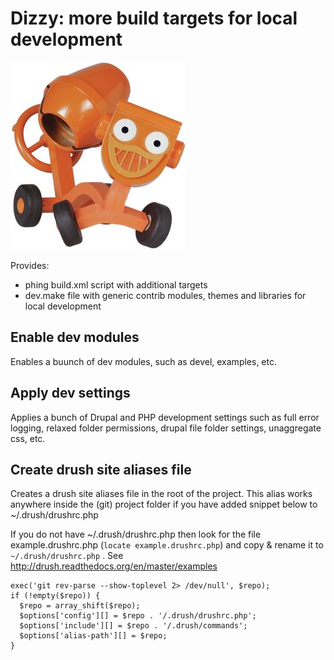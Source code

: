 # Dizzy: more build targets for local development

![Dizzy from Bob the Builder](Dizzy.jpg)

Provides:
* phing build.xml script with additional targets
* dev.make file with generic contrib modules, themes and libraries for local development

## Enable dev modules
Enables a buunch of dev modules, such as devel, examples, etc.

## Apply dev settings
Applies a bunch of Drupal and PHP development settings such as full error logging, relaxed folder permissions, drupal file folder settings, unaggregate css, etc.

## Create drush site aliases file

Creates a drush site aliases file in the root of the project. This alias works anywhere inside the (git) project folder if you have added snippet below to ~/.drush/drushrc.php

If you do not have ~/.drush/drushrc.php then look for the file example.drushrc.php (`locate example.drushrc.php`) and copy & rename it to `~/.drush/drushrc.php` .  See http://drush.readthedocs.org/en/master/examples

```
exec('git rev-parse --show-toplevel 2> /dev/null', $repo);
if (!empty($repo)) {
  $repo = array_shift($repo);
  $options['config'][] = $repo . '/.drush/drushrc.php';
  $options['include'][] = $repo . '/.drush/commands';
  $options['alias-path'][] = $repo;
}
```
